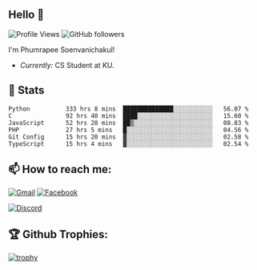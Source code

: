 
<h2>Hello 👋</h2> 

![Profile Views](https://komarev.com/ghpvc/?username=Homiez09&label=Profile%20views&color=0e75b6&style=flat)
![GitHub followers](https://img.shields.io/github/followers/HomieZ09.svg?style=social&label=Follow)


I'm Phumrapee Soenvanichakul!

- <i>Currently:</i> CS Student at KU.

<h2>👀 Stats</h2>

<!--START_SECTION:waka-->

```text
Python          333 hrs 8 mins  ██████████████░░░░░░░░░░░   56.07 %
C               92 hrs 40 mins  ████░░░░░░░░░░░░░░░░░░░░░   15.60 %
JavaScript      52 hrs 28 mins  ██▒░░░░░░░░░░░░░░░░░░░░░░   08.83 %
PHP             27 hrs 5 mins   █░░░░░░░░░░░░░░░░░░░░░░░░   04.56 %
Git Config      15 hrs 20 mins  ▓░░░░░░░░░░░░░░░░░░░░░░░░   02.58 %
TypeScript      15 hrs 4 mins   ▓░░░░░░░░░░░░░░░░░░░░░░░░   02.54 %
```

<!--END_SECTION:waka-->

<h2>📫 How to reach me:</h2>

<a href="mailto:phumrapeesoen1@gmail.com">![Gmail](https://img.shields.io/badge/Gmail-D14836?style=for-the-badge&logo=gmail&logoColor=white)</a> 
<a href="https://web.facebook.com/phumrapee.soenvanichakul.3/">![Facebook](https://img.shields.io/badge/Facebook-4267B2?style=for-the-badge&logo=facebook&logoColor=white)</a>

<a href="https://discord.gg/EWnAEUtFVm">![Discord](https://discord.c99.nl/widget/theme-1/297740667784921089.png)</a> 

<h2>🏆 Github Trophies:</h2>

[![trophy](https://github-profile-trophy.vercel.app/?username=Homiez09&theme=discord&row=1)](https://github.com/ryo-ma/github-profile-trophy)
